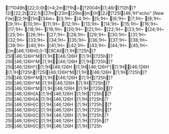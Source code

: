 [?1049h[22;0;0t[>4;2m[?1h=[?2004h[1;46r[?12h[?12l[22;2t[22;1t[27m[23m[29m[m[H[2J[?25l[46;1H"echo" [New File][2;1H[1m[34m~                                                                                                                                                        [3;1H~                                                                                                                                                        [4;1H~                                                                                                                                                        [5;1H~                                                                                                                                                        [6;1H~                                                                                                                                                        [7;1H~                                                                                                                                                        [8;1H~                                                                                                                                                        [9;1H~                                                                                                                                                        [10;1H~                                                                                                                                                        [11;1H~                                                                                                                                                        [12;1H~                                                                                                                                                        [13;1H~                                                                                                                                                        [14;1H~                                                                                                                                                        [15;1H~                                                                                                                                                        [16;1H~                                                                                                                                                        [17;1H~                                                                                                                                                        [18;1H~                                                                                                                                                        [19;1H~                                                                                                                                                        [20;1H~                                                                                                                                                        [21;1H~                                                                                                                                                        [22;1H~                                                                                                                                                        [23;1H~                                                                                                                                                        [24;1H~                                                                                                                                                        [25;1H~                                                                                                                                                        [26;1H~                                                                                                                                                        [27;1H~                                                                                                                                                        [28;1H~                                                                                                                                                        [29;1H~                                                                                                                                                        [30;1H~                                                                                                                                                        [31;1H~                                                                                                                                                        [32;1H~                                                                                                                                                        [33;1H~                                                                                                                                                        [34;1H~                                                                                                                                                        [35;1H~                                                                                                                                                        [36;1H~                                                                                                                                                        [37;1H~                                                                                                                                                        [38;1H~                                                                                                                                                        [39;1H~                                                                                                                                                        [40;1H~                                                                                                                                                        [41;1H~                                                                                                                                                        [42;1H~                                                                                                                                                        [43;1H~                                                                                                                                                        [44;1H~                                                                                                                                                        [45;1H~                                                                                                                                                        [m[46;136H0,0-1[9CAll[1;1H[?25h[?25l[46;126H^M[1;1H[46;126H  [1;1H[?25h[?25l[46;126H^M[1;1H[46;126H  [1;1H[?25h[?25l[46;126H^[[1;1H[46;126H  [1;1H[46;126H^[[1;1H[46;126H  [1;1H[?25h[?25l[46;126H^M[1;1H[46;126H  [1;1H[?25h[?25l[46;126H^M[1;1H[46;126H  [1;1H[?25h[?25l[46;126H^M[1;1H[46;126H  [1;1H[?25h[?25l[46;126H^M[1;1H[46;126H  [1;1H[?25h[?25l[46;126H[A[1;1H[46;126H  [1;1H[?25h[?25l[46;126H[A[1;1H[46;126H  [1;1H[?25h[?25l[46;126H[C[1;1H[46;126H  [1;1H[?25h[?25l[46;126H[C[1;1H[46;126H  [1;1H[?25h[?25l[46;126H[C[1;1H[46;126H  [1;1H[?25h[?25l[46;126H[C[1;1H[46;126H  [1;1H[?25h[?25l[46;126H[C[1;1H[46;126H  [1;1H[?25h